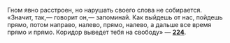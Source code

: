 Гном явно расстроен, но нарушать своего слова не собирается. «Значит, так,— говорит он,— запоминай. Как выйдешь от нас, пойдешь прямо, потом направо, налево, прямо, налево, а дальше все время прямо и прямо. Коридор выведет тебя на свободу» — [**224**](#n_224).

